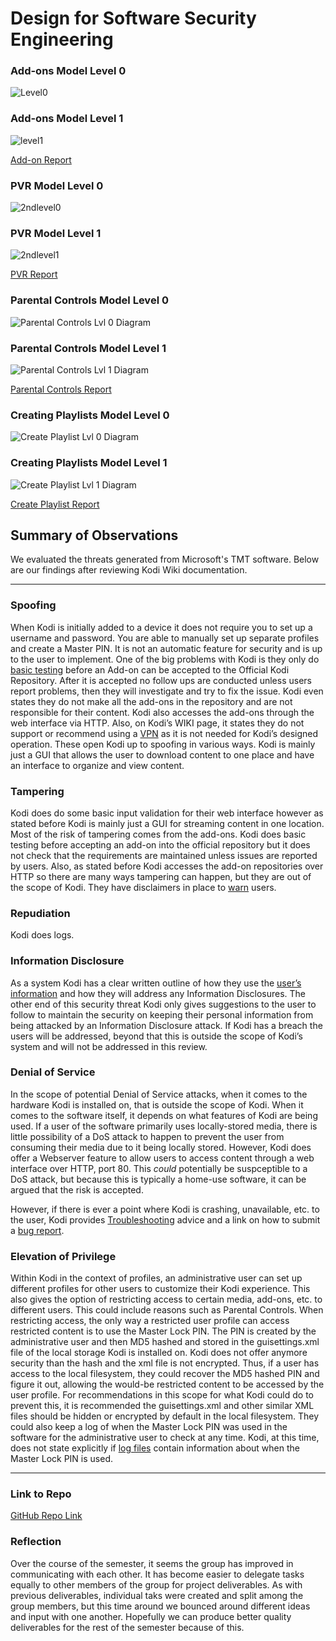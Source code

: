 # Design for Software Security Engineering

### Add-ons Model Level 0

![Level0](https://user-images.githubusercontent.com/22432070/68550453-851f8780-03c8-11ea-9476-a4bdcedc3f46.PNG)

### Add-ons Model Level 1

![level1](https://user-images.githubusercontent.com/22432070/68817610-d5584d00-0647-11ea-9b4c-bc1b52a64a77.PNG)

[Add-on Report](https://github.com/mroejr/BAAM/blob/master/Ann-on%20report.pdf)

### PVR Model Level 0

![2ndlevel0](https://user-images.githubusercontent.com/22432070/68342750-dff76d00-00b0-11ea-9323-2ccccdb8e34e.PNG)

### PVR Model Level 1

![2ndlevel1](https://user-images.githubusercontent.com/22432070/68817979-0dac5b00-0649-11ea-9994-92441b8e6d40.PNG)

[PVR Report](https://github.com/mroejr/BAAM/blob/master/PVR.pdf)

### Parental Controls Model Level 0

![Parental Controls Lvl 0 Diagram](https://i.imgur.com/5defJBx.png)


### Parental Controls Model Level 1

![Parental Controls Lvl 1 Diagram](https://i.imgur.com/tIOLRsh.png)

[Parental Controls Report](https://github.com/mroejr/BAAM/blob/master/Parental%20Controls%20-Threat%20Modeling%20Report.pdf)

### Creating Playlists Model Level 0

![Create Playlist Lvl 0 Diagram](https://i.imgur.com/dMpqTbD.png)
 

### Creating Playlists Model Level 1

![Create Playlist Lvl 1 Diagram](https://i.imgur.com/oOT1Nu4.png)  

[Create Playlist Report](https://github.com/mroejr/BAAM/blob/master/Threat%20Modeling%20Create%20Playlist%20Report.pdf)

## Summary of Observations

We evaluated the threats generated from Microsoft's TMT software. Below are our findings after reviewing Kodi Wiki documentation.

--------------------------

### Spoofing

When Kodi is initially added to a device it does not require you to set up a username and password. You are able to manually set up separate profiles and create a Master PIN. It is not an automatic feature for security and is up to the user to implement. One of the big problems with Kodi is they only do [basic testing]( https://kodi.wiki/view/Add-on_rules) before an Add-on can be accepted to the Official Kodi Repository. After it is accepted no follow ups are conducted unless users report problems, then they will investigate and try to fix the issue. Kodi even states they do not make all the add-ons in the repository and are not responsible for their content.  Kodi also accesses the add-ons through the web interface via HTTP.  Also, on Kodi’s WIKI page, it states they do not support or recommend using a [VPN]( https://kodi.wiki/view/Official:VPN_policy) as it is not needed for Kodi’s designed operation. These open Kodi up to spoofing in various ways.  Kodi is mainly just a GUI that allows the user to download content to one place and have an interface to organize and view content. 

### Tampering

Kodi does do some basic input validation for their web interface however as stated before Kodi is mainly just a GUI for streaming content in one location. Most of the risk of tampering comes from the add-ons. Kodi does basic testing before accepting an add-on into the official repository but it does not check that the requirements are maintained unless issues are reported by users. Also, as stated before Kodi accesses the add-on repositories over HTTP so there are many ways tampering can happen, but they are out of the scope of Kodi. They have disclaimers in place to [warn]( https://github.com/mroejr/BAAM/blob/master/Kodi%20repository.png) users. 

### Repudiation

Kodi does logs.

### Information Disclosure

As a system Kodi has a clear written outline of how they use the [user’s information](https://kodi.tv/kodi-privacy-policy) and how they will address any Information Disclosures. The other end of this security threat Kodi only gives suggestions to the user to follow to maintain the security on keeping their personal information from being attacked by an Information Disclosure attack. If Kodi has a breach the users will be addressed, beyond that this is outside the scope of Kodi’s system and will not be addressed in this review.

### Denial of Service

In the scope of potential Denial of Service attacks, when it comes to the hardware Kodi is installed on, that is outside the scope of Kodi. When it comes to the software itself, it depends on what features of Kodi are being used. If a user of the software primarily uses locally-stored media, there is little possibility of a DoS attack to happen to prevent the user from consuming their media due to it being locally stored. However, Kodi does offer a Webserver feature to allow users to access content through a web interface over HTTP, port 80. This <i>could</i> potentially be suspceptible to a DoS attack, but because this is typically a home-use software, it can be argued that the risk is accepted.

However, if there is ever a point where Kodi is crashing, unavailable, etc. to the user, Kodi provides [Troubleshooting](https://kodi.wiki/view/Troubleshooting) advice and a link on how to submit a [bug report](https://kodi.wiki/view/HOW-TO:Submit_a_proper_bug_report).

### Elevation of Privilege

Within Kodi in the context of profiles, an administrative user can set up different profiles for other users to customize their Kodi experience. This also gives the option of restricting access to certain media, add-ons, etc. to different users. This could include reasons such as Parental Controls. When restricting access, the only way a restricted user profile can access restricted content is to use the Master Lock PIN. The PIN is created by the administrative user and then MD5 hashed and stored in the guisettings.xml file of the local storage Kodi is installed on. Kodi does not offer anymore security than the hash and the xml file is not encrypted. Thus, if a user has access to the local filesystem, they could recover the MD5 hashed PIN and figure it out, allowing the would-be restricted content to be accessed by the user profile. For recommendations in this scope for what Kodi could do to prevent this, it is recommended the guisettings.xml and other similar XML files should be hidden or encrypted by default in the local filesystem. They could also keep a log of when the Master Lock PIN was used in the software for the administrative user to check at any time. Kodi, at this time, does not state explicitly if [log files](https://kodi.wiki/view/Log_file) contain information about when the Master Lock PIN is used.

--------------------------

### Link to Repo

[GitHub Repo Link](https://github.com/mroejr/BAAM/issues?q=is%3Aopen+is%3Aissue+milestone%3A%22Design+for+SSE%22)

### Reflection

Over the course of the semester, it seems the group has improved in communicating with each other. It has become easier to delegate tasks equally to other members of the group for project deliverables. As with previous deliverables, individual taks were created and split among the group members, but this time around we bounced around different ideas and input with one another. Hopefully we can produce better quality deliverables for the rest of the semester because of this.
